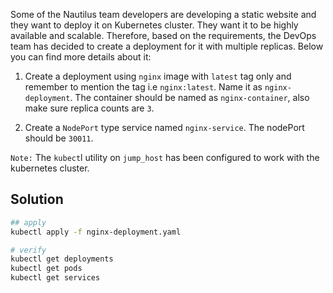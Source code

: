 Some of the Nautilus team developers are developing a static website and they want to deploy it on Kubernetes cluster. They want it to be highly available and scalable. Therefore, based on the requirements, the DevOps team has decided to create a deployment for it with multiple replicas. Below you can find more details about it:

1. Create a deployment using `nginx` image with `latest` tag only and remember to mention the tag i.e `nginx:latest`. Name it as `nginx-deployment`. The container should be named as `nginx-container`, also make sure replica counts are `3`.

2. Create a `NodePort` type service named `nginx-service`. The nodePort should be `30011`.

`Note:` The `kubect`l utility on `jump_host` has been configured to work with the kubernetes cluster.
## Solution
```bash
## apply
kubectl apply -f nginx-deployment.yaml

# verify
kubectl get deployments
kubectl get pods
kubectl get services
```



